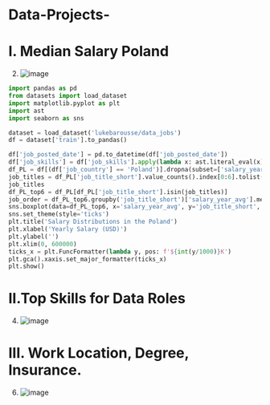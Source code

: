 # Data-Projects-


# I. Median Salary Poland
2. ![image](https://github.com/user-attachments/assets/9188a578-0d47-4494-ae9b-ffa44ff4028a)
```python
import pandas as pd
from datasets import load_dataset
import matplotlib.pyplot as plt
import ast
import seaborn as sns

dataset = load_dataset('lukebarousse/data_jobs')
df = dataset['train'].to_pandas()

df['job_posted_date'] = pd.to_datetime(df['job_posted_date'])
df['job_skills'] = df['job_skills'].apply(lambda x: ast.literal_eval(x) if pd.notna(x) else x)
df_PL = df[(df['job_country'] == 'Poland')].dropna(subset=['salary_year_avg'])
job_titles = df_PL['job_title_short'].value_counts().index[0:6].tolist()
job_titles
df_PL_top6 = df_PL[df_PL['job_title_short'].isin(job_titles)]
job_order = df_PL_top6.groupby('job_title_short')['salary_year_avg'].median().sort_values(ascending=False).index
sns.boxplot(data=df_PL_top6, x='salary_year_avg', y='job_title_short', order=job_order)
sns.set_theme(style='ticks')
plt.title('Salary Distributions in the Poland')
plt.xlabel('Yearly Salary (USD)')
plt.ylabel('')
plt.xlim(0, 600000)
ticks_x = plt.FuncFormatter(lambda y, pos: f'${int(y/1000)}K')
plt.gca().xaxis.set_major_formatter(ticks_x)
plt.show()
```
# II.Top Skills for Data Roles
4. ![image](https://github.com/user-attachments/assets/0b639c82-d193-4a70-8be8-7118cf1b576d)

# III. Work Location, Degree, Insurance.
6. ![image](https://github.com/user-attachments/assets/0cad1d62-d5c4-438d-833a-801338d58e9b)
